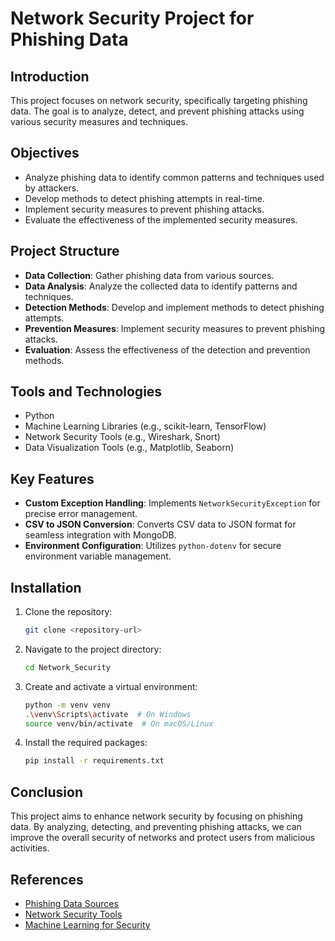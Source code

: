 # Network Security Project for Phishing Data

## Introduction
This project focuses on network security, specifically targeting phishing data. The goal is to analyze, detect, and prevent phishing attacks using various security measures and techniques.

## Objectives
- Analyze phishing data to identify common patterns and techniques used by attackers.
- Develop methods to detect phishing attempts in real-time.
- Implement security measures to prevent phishing attacks.
- Evaluate the effectiveness of the implemented security measures.

## Project Structure
- **Data Collection**: Gather phishing data from various sources.
- **Data Analysis**: Analyze the collected data to identify patterns and techniques.
- **Detection Methods**: Develop and implement methods to detect phishing attempts.
- **Prevention Measures**: Implement security measures to prevent phishing attacks.
- **Evaluation**: Assess the effectiveness of the detection and prevention methods.

## Tools and Technologies
- Python
- Machine Learning Libraries (e.g., scikit-learn, TensorFlow)
- Network Security Tools (e.g., Wireshark, Snort)
- Data Visualization Tools (e.g., Matplotlib, Seaborn)

## Key Features
- **Custom Exception Handling**: Implements `NetworkSecurityException` for precise error management.
- **CSV to JSON Conversion**: Converts CSV data to JSON format for seamless integration with MongoDB.
- **Environment Configuration**: Utilizes `python-dotenv` for secure environment variable management.

## Installation
1. Clone the repository:
    ```bash
    git clone <repository-url>
    ```
2. Navigate to the project directory:
    ```bash
    cd Network_Security
    ```
3. Create and activate a virtual environment:
    ```bash
    python -m venv venv
    .\venv\Scripts\activate  # On Windows
    source venv/bin/activate  # On macOS/Linux
    ```
4. Install the required packages:
    ```bash
    pip install -r requirements.txt
    ```
    
## Conclusion
This project aims to enhance network security by focusing on phishing data. By analyzing, detecting, and preventing phishing attacks, we can improve the overall security of networks and protect users from malicious activities.

## References
- [Phishing Data Sources](https://github.com/Siddhartha3252/EDA/blob/main/phisingData.csv)
- [Network Security Tools](#)
- [Machine Learning for Security](#)
